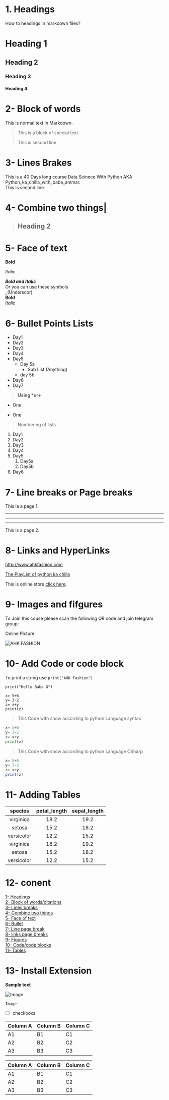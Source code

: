 
# 1. Headings
How to headings in markdown files?
# Heading 1
## Heading 2
### Heading 3
#### Heading 4

# 2- Block of words 
This is normal text in Markdown.
> This is a block of special text.
> 
> This is second line
# 3- Lines Brakes
This is a 40 Days long course Data Scinece With Python AKA
Python_ka_chilla_with_baba_ammar.\
This is second line.
# 4- Combine two things|

>## Heading 2
# 5- Face of text

**Bold**

*Italic*

***Bold and Italic***\
Or you can use  these symbols\
_(Underscor)\
__Bold__\
_Italic_
# 6- Bullet Points Lists
- Day1
- Day2
- Day3
- Day4
- Day5
    - Day 5a
      - Sub List (Anything)
    - day 5b
- Day6
- Day7
> __Using *or+__
* One
+ One
> Numbering of lists
1. Day1
2. Day2
3. Day3
4. Day4
5. Day5
   1. Day5a
   2. Day5b
6. Day6
# 7- Line breaks or Page breaks
This ia a page 1.
___
***
---

This is a page 2.
# 8- Links and HyperLinks
<http://www.ahkfashion.com>

[The PlayList of python ka chilla](http://www.ahkfashion.com)

[OnlineStore]:https://www.ahkfashion.com

This is online store [click here][OnlineStore].

# 9- Images and fifgures
To Join  this couse please scan the following QR code and join telegram group:

<!-- ![QR](QR%20Code.png) -->

Online Picture:

![AHK FASHION](https://www.google.com/search?q=ahkfashion&rlz=1C1BNSD_enPK1019PK1019&sxsrf=AJOqlzUjneed0mGvSz_FwoVuQVR5wfnoLw:1678529438353&source=lnms&tbm=isch&sa=X&ved=2ahUKEwjQ2au30dP9AhUPHOwKHSSZBKcQ_AUoAXoECAEQAw&biw=1366&bih=625&dpr=1#imgrc=Ei7KpDMp5l4M_M)

# 10- Add Code or code block
To print  a string use `print("AHK Fashion")`

`print("Hello Baba G")`

```
x= 5+6
y= 3-2
z= x+y
print(z)
```
> This Code with show according to python Language syntax

```python
x= 5+6
y= 3-2
z= x+y
print(z)
```
> This Code with show according to python Language CSharp

```C#
x= 5+6
y= 3-2
z= x+y
print(z)
```
# 11- Adding Tables
|species | petal_length | sepal_length |
|:--------:|:--------------:|:--------------:|
|virginica | 18.2 | 19.2
|setosa | 15.2 | 18.2
|versicolor | 12.2 | 15.2
|virginica | 18.2 | 19.2
|setosa | 15.2 | 18.2
|versicolor | 12.2 | 15.2

# 12- conent
[1- Headings](#1-headings)\
[2- Block of words/citations](#2--block-of-words)\
[3- Lines breaks](#3--lines-brakes)\
[4- Combine two things](#4--combine-two-things)\
[5- Face of text](#5--face-of-text)\
[6- Bullet](#6--bullet-points-lists)\
[7- Line page break](#7--line-breaks-or-page-breaks)\
[8- links page breaks](#8--links-and-hyperlinks)\
[9- Figures](#9--images-and-fifgures)\
[10- Code/code blocks](#10--add-code-or-code-block)\
[11- Tables](#11--adding-tables)

# 13- Install Extension

**Sample text**

![Image](QR%20Code.png)

```
Image

```
- [ ] checkboxs


Column A | Column B | Column C
---------|----------|---------
 A1 | B1 | C1
 A2 | B2 | C2
 A3 | B3 | C3


Column A | Column B | Column C
---------|----------|---------
 A1 | B1 | C1
 A2 | B2 | C2
 A3 | B3 | C3
